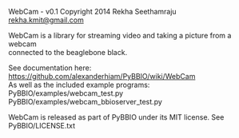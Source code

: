 WebCam - v0.1
Copyright 2014 Rekha Seethamraju  
rekha.kmit@gmail.com

WebCam is a library for streaming video and taking a picture from a webcam   
connected to the beaglebone black.  

See documentation here:   
  https://github.com/alexanderhiam/PyBBIO/wiki/WebCam  
As well as the included example programs:   
  PyBBIO/examples/webcam_test.py
  PyBBIO/examples/webcam_bbioserver_test.py

WebCam is released as part of PyBBIO under its MIT license. See PyBBIO/LICENSE.txt